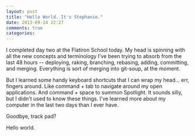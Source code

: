 ```yaml
---
layout: post
title: "Hello World. It's Stephanie."
date: 2013-09-24 22:27
comments: true
categories: 
---
```


I completed day two at the Flatiron School today. My head is spinning with all the new concepts and terminology I've been trying to absorb from the last 48 hours -- deploying, raking, branching, rebasing, adding, committing, and merging. Everything is sort of merging into git-soup, at the moment. 

But I learned some handy keyboard shortcuts that I can wrap my head... err, fingers around. Like command + tab to navigate around my open applications. And command + space to summon Spotlight. It sounds silly, but I didn't used to know these things. I've learned more about my computer in the last two days than I ever have. 

Goodbye, track pad?

Hello world.